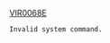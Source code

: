 [VIR0068E](https://virtel.readthedocs.io/en/latest/manuals/virtel/Virtel459MG/messages.html?highlight=VIR0068E#VIR0068E)

`Invalid system command.`
